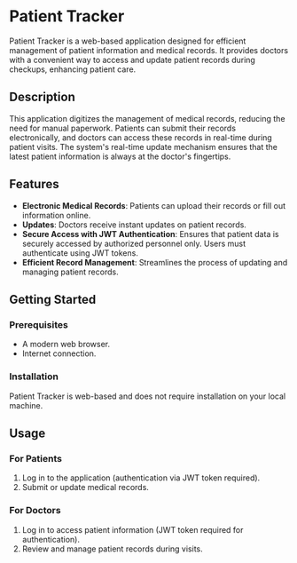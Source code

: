 
# Patient Tracker

Patient Tracker is a web-based application designed for efficient management of patient information and medical records. It provides doctors with a convenient way to access and update patient records during checkups, enhancing patient care.

## Description

This application digitizes the management of medical records, reducing the need for manual paperwork. Patients can submit their records electronically, and doctors can access these records in real-time during patient visits. The system's real-time update mechanism ensures that the latest patient information is always at the doctor's fingertips.

## Features

- **Electronic Medical Records**: Patients can upload their records or fill out information online.
- **Updates**: Doctors receive instant updates on patient records.
- **Secure Access with JWT Authentication**: Ensures that patient data is securely accessed by authorized personnel only. Users must authenticate using JWT tokens.
- **Efficient Record Management**: Streamlines the process of updating and managing patient records.

## Getting Started

### Prerequisites

- A modern web browser.
- Internet connection.

### Installation

Patient Tracker is web-based and does not require installation on your local machine.

## Usage

### For Patients
1. Log in to the application (authentication via JWT token required).
2. Submit or update medical records.

### For Doctors
1. Log in to access patient information (JWT token required for authentication).
2. Review and manage patient records during visits.




